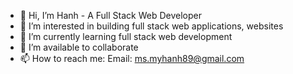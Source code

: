 - 👋 Hi, I’m Hanh - A Full Stack Web Developer
- 👀 I’m interested in building full stack web applications, websites
- 🌱 I’m currently learning full stack web development
- 💞️ I’m available to collaborate
- 📫 How to reach me:
Email: ms.myhanh89@gmail.com

<!---
HanhDinh1/HanhDinh1 is a ✨ special ✨ repository because its `README.md` (this file) appears on your GitHub profile.
You can click the Preview link to take a look at your changes.
--->
